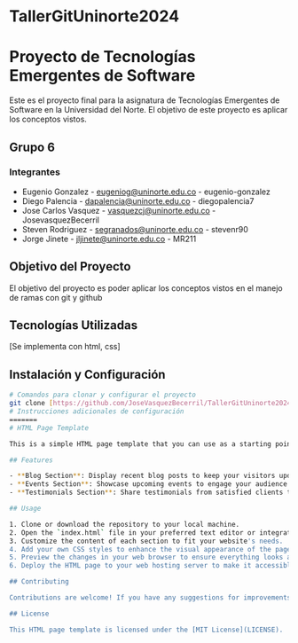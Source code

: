 # TallerGitUninorte2024
# Proyecto de Tecnologías Emergentes de Software

Este es el proyecto final para la asignatura de Tecnologías Emergentes de Software en la Universidad del Norte. El objetivo de este proyecto es aplicar los conceptos vistos.

## Grupo 6

### Integrantes
- Eugenio Gonzalez - eugeniog@uninorte.edu.co - eugenio-gonzalez
- Diego Palencia - dapalencia@uninorte.edu.co - diegopalencia7
- Jose Carlos Vasquez - vasquezcj@uninorte.edu.co - JosevasquezBecerril
- Steven Rodriguez - segranados@uninorte.edu.co - stevenr90
- Jorge Jinete - jljinete@uninorte.edu.co - MR211

## Objetivo del Proyecto

El objetivo del proyecto es poder aplicar los conceptos vistos en el manejo de ramas con git y github

## Tecnologías Utilizadas

[Se implementa con html, css]

## Instalación y Configuración

```bash
# Comandos para clonar y configurar el proyecto
git clone [https://github.com/JoseVasquezBecerril/TallerGitUninorte2024.git]
# Instrucciones adicionales de configuración
=======
# HTML Page Template

This is a simple HTML page template that you can use as a starting point for your website. It includes sections for displaying recent blog posts, upcoming events, and client testimonials.

## Features

- **Blog Section**: Display recent blog posts to keep your visitors updated with the latest content.
- **Events Section**: Showcase upcoming events to engage your audience and encourage participation.
- **Testimonials Section**: Share testimonials from satisfied clients to build trust and credibility.

## Usage

1. Clone or download the repository to your local machine.
2. Open the `index.html` file in your preferred text editor or integrated development environment (IDE).
3. Customize the content of each section to fit your website's needs.
4. Add your own CSS styles to enhance the visual appearance of the page.
5. Preview the changes in your web browser to ensure everything looks as expected.
6. Deploy the HTML page to your web hosting server to make it accessible to the public.

## Contributing

Contributions are welcome! If you have any suggestions for improvements or new features, feel free to open an issue or submit a pull request.

## License

This HTML page template is licensed under the [MIT License](LICENSE).
